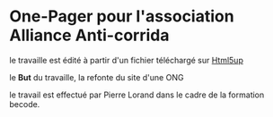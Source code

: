 # One-Pager pour l'association Alliance Anti-corrida

le travaille est édité à partir d'un fichier téléchargé sur [Html5up](https://github.com/Pierre014/Un-one-pager-pour-association.git)

le **But** du travaille, la refonte du site d'une ONG

le travail est effectué par Pierre Lorand dans le cadre de la formation becode.
